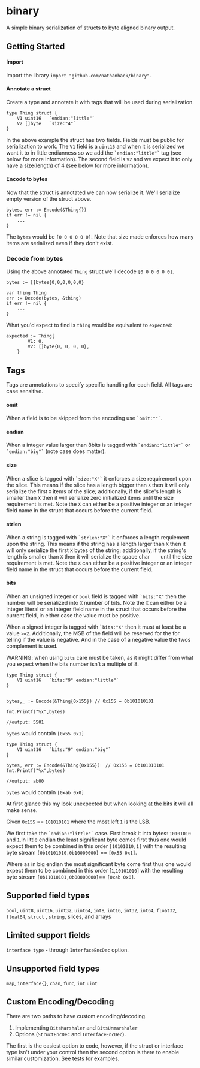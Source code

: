 # binary

A simple binary serialization of structs to byte aligned binary output.

## Getting Started

#### Import

Import the library `import "github.com/nathanhack/binary"`.

#### Annotate a struct

Create a type and annotate it with tags that will be used during serialization.

```
type Thing struct {
	V1 uint16   `endian:"little"`
	V2 []byte   `size:"4"`
}
```

In the above example the struct has two fields. Fields must be public for serialization to work. The `V1` field is
a `uint16` and when it is serialized we want it to in little endianness so we add the ``` `endian:"little"` ``` tag (see
below for more information). The second field is `V2` and we expect it to only have a size(length) of 4 (see below for
more information).

#### Encode to bytes

Now that the struct is annotated we can now serialize it. We'll serialize empty version of the struct above.

```
bytes, err := Encode(&Thing{})
if err != nil {
	...
}
``` 

The `bytes` would be `[0 0 0 0 0 0]`. Note that size made enforces how many items are serialized even if they don't
exist.

### Decode from bytes

Using the above annotated `Thing` struct we'll decode `[0 0 0 0 0 0]`.

```
bytes := []bytes{0,0,0,0,0,0}

var thing Thing
err := Decode(bytes, &thing)
if err != nil {
	...
}
```

What you'd expect to find is `thing` would be equivalent to `expected`:

```
expected := Thing{
		V1: 0,
		V2: []byte{0, 0, 0, 0},
	}
```

## Tags

Tags are annotations to specify specific handling for each field. All tags are case sensitive.

#### omit

When a field is to be skipped from the encoding use ``` `omit:""` ```.

#### endian

When a integer value larger than 8bits is tagged with ``` `endian:"little"` ``` or ``` `endian:"big"` ``` (note case
does matter).

#### size

When a slice is tagged with ``` `size:"X"` ``` it enforces a size requirement upon the slice. This means if the slice
has a length bigger than `X` then it will only serialize the first `X` items of the slice; additionally, if the slice's
length is smaller than `X` then it will serialize zero initialized items until the size requirement is met. Note the `X`
can either be a positive integer or an integer field name in the struct that occurs before the current field.

#### strlen

When a string is tagged with ``` `strlen:"X"` ``` it enforces a length requiement upon the string. This means if the
string has a length larger than `X` then it will only serialize the first `X` bytes of the string; additionally, if the
string's length is smaller than `X` then it will serialize the space char ```   ``` until the size requirement is met.
Note the `X` can either be a positive integer or an integer field name in the struct that occurs before the current
field.

#### bits

When an unsigned integer or `bool` field is tagged with ``` `bits:"X" ``` then the number will be serialized into `X`
number of bits. Note the `X` can either be a integer literal or an integer field name in the struct that occurs before
the current field, in either case the value must be positive.

When a signed integer is tagged with ``` `bits:"X" ``` then it must at least be a value `>=2`. Additionally, the MSB of
the field will be reserved for the for telling if the value is negative. And in the case of a negative value the twos
complement is used.

WARNING: when using `bits` care must be taken, as it might differ from what you expect when the bits number isn't a
multiple of 8.

```
type Thing struct {
	V1 uint16   `bits:"9" endian:"little"`
}


bytes,_ := Encode(&Thing{0x155}) // 0x155 = 0b101010101

fmt.Printf("%x",bytes)

//output: 5501
```

`bytes` would contain `[0x55 0x1]`

```
type Thing struct {
	V1 uint16   `bits:"9" endian:"big"`
}

bytes, err := Encode(&Thing{0x155})  // 0x155 = 0b101010101
fmt.Printf("%x",bytes)

//output: ab00   
```

`bytes` would contain `[0xab 0x0]`

At first glance this my look unexpected but when looking at the bits it will all make sense.

Given `0x155` == `101010101` where the most left `1` is the LSB.

We first take the ``` `endian:"little"` ``` case. First break it into bytes: `10101010` and `1`.In little endian the
least significant byte comes first thus one would expect them to be combined in this order ``` [10101010,1] ``` with the
resulting byte stream `[0b10101010,0b10000000]` == `[0x55 0x1]`.

Where as in big endian the most significant byte come first thus one would expect them to be combined in this
order [`1`,`10101010`] with the resulting byte stream `[0b11010101,0b00000000]`== `[0xab 0x0]`.

## Supported field types

`bool`, `uint8`, `uint16`, `uint32`, `uint64`, `int8`, `int16`, `int32`, `int64`, `float32`, `float64`, `struct`
, `string`, slices, and arrays

## Limited support fields

`interface type` - through `InterfaceEncDec` option.

## Unsupported field types

`map`, `interface{}`, `chan`, `func`, `int` `uint`

## Custom Encoding/Decoding

There are two paths to have custom encoding/decoding.

1) Implementing `BitsMarshaler` and `BitsUnmarshaler`
2) Options (`StructEncDec` and `InterfaceEncDec`).

The first is the easiest option to code, however, if the struct or interface type isn't under your control then the
second option is there to enable similar customization. See tests for examples.